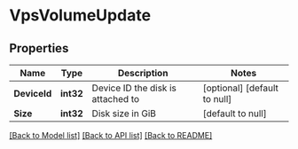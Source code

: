 # VpsVolumeUpdate

## Properties
Name | Type | Description | Notes
------------ | ------------- | ------------- | -------------
**DeviceId** | **int32** | Device ID the disk is attached to | [optional] [default to null]
**Size** | **int32** | Disk size in GiB | [default to null]

[[Back to Model list]](../README.md#documentation-for-models) [[Back to API list]](../README.md#documentation-for-api-endpoints) [[Back to README]](../README.md)


